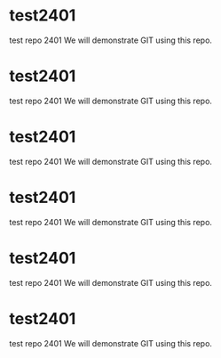 # test2401
test repo 2401
We will demonstrate GIT using this repo.

# test2401
test repo 2401
We will demonstrate GIT using this repo.

# test2401
test repo 2401
We will demonstrate GIT using this repo.

# test2401
test repo 2401
We will demonstrate GIT using this repo.

# test2401
test repo 2401
We will demonstrate GIT using this repo.

# test2401
test repo 2401
We will demonstrate GIT using this repo.
